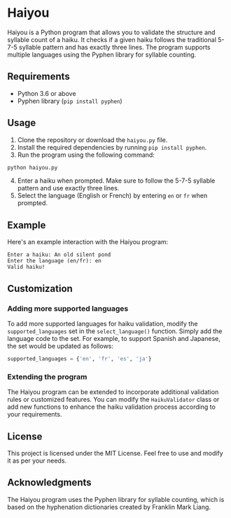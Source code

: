 # Haiyou

Haiyou is a Python program that allows you to validate the structure and syllable count of a haiku. It checks if a given haiku follows the traditional 5-7-5 syllable pattern and has exactly three lines. The program supports multiple languages using the Pyphen library for syllable counting.

## Requirements

- Python 3.6 or above
- Pyphen library (`pip install pyphen`)

## Usage

1. Clone the repository or download the `haiyou.py` file.
2. Install the required dependencies by running `pip install pyphen`.
3. Run the program using the following command:

```bash
python haiyou.py
```

4. Enter a haiku when prompted. Make sure to follow the 5-7-5 syllable pattern and use exactly three lines.
5. Select the language (English or French) by entering `en` or `fr` when prompted.

## Example

Here's an example interaction with the Haiyou program:

```
Enter a haiku: An old silent pond
Enter the language (en/fr): en
Valid haiku!
```

## Customization

### Adding more supported languages

To add more supported languages for haiku validation, modify the `supported_languages` set in the `select_language()` function. Simply add the language code to the set. For example, to support Spanish and Japanese, the set would be updated as follows:

```python
supported_languages = {'en', 'fr', 'es', 'ja'}
```

### Extending the program

The Haiyou program can be extended to incorporate additional validation rules or customized features. You can modify the `HaikuValidator` class or add new functions to enhance the haiku validation process according to your requirements.

## License

This project is licensed under the MIT License. Feel free to use and modify it as per your needs.

## Acknowledgments

The Haiyou program uses the Pyphen library for syllable counting, which is based on the hyphenation dictionaries created by Franklin Mark Liang.
